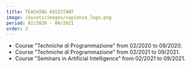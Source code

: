 ```yaml
---
title: TEACHING ASSISTANT
image: /assets/images/sapienza_logo.png
period: 02/2020 - 09/2021
order: 2
---
```


- Course "Techniche di Programmazione" from 02/2020 to 09/2020.
- Course "Techniche di Programmazione" from 02/2021 to 09/2021.
- Course "Seminars in Artificial Intelligence" from 02/2021 to 09/2021.

